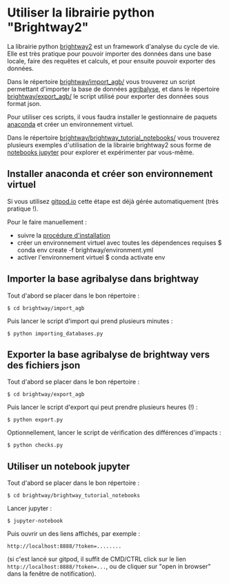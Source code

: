 # Utiliser la librairie python "Brightway2"

La librairie python [brightway2](https://brightway.dev/) est un framework
d'analyse du cycle de vie. Elle est très pratique pour pouvoir importer des
données dans une base locale, faire des requêtes et calculs, et pour ensuite
pouvoir exporter des données.

Dans le répertoire [brightway/import_agb/](import_agb/) vous trouverez
un script permettant d'importer la base de données
[agribalyse](https://agribalyse.ademe.fr/), et dans le répertoire
[brightway/export_agb/](export_agb/) le script utilisé pour exporter
des données sous format json.

Pour utiliser ces scripts, il vous faudra installer le gestionnaire de paquets
[anaconda](https://docs.conda.io/projects/conda/en/latest/) et créer un
environnement virtuel.

Dans le répertoire
[brightway/brightway_tutorial_notebooks/](brightway_tutorial_notebooks/)
vous trouverez plusieurs exemples d'utilisation de la librairie brightway2 sous
forme de [notebooks jupyter](https://jupyter.org/) pour explorer et expérimenter
par vous-même.

## Installer anaconda et créer son environnement virtuel

Si vous utilisez [gitpod.io](https://gitpod.io) cette étape est déjà gérée
automatiquement (très pratique !).

Pour le faire manuellement :

- suivre la [procédure d'installation](https://docs.conda.io/projects/conda/en/latest/user-guide/install/index.html)
- créer un environnement virtuel avec toutes les dépendences requises
  $ conda env create -f brightway/environment.yml
- activer l'environnement virtuel
  $ conda activate env

## Importer la base agribalyse dans brightway

Tout d'abord se placer dans le bon répertoire :

    $ cd brightway/import_agb

Puis lancer le script d'import qui prend plusieurs minutes :

    $ python importing_databases.py

## Exporter la base agribalyse de brightway vers des fichiers json

Tout d'abord se placer dans le bon répertoire :

    $ cd brightway/export_agb

Puis lancer le script d'export qui peut prendre plusieurs heures (!) :

    $ python export.py

Optionnellement, lancer le script de vérification des différences d'impacts :

    $ python checks.py

## Utiliser un notebook jupyter

Tout d'abord se placer dans le bon répertoire :

    $ cd brightway/brightway_tutorial_notebooks

Lancer jupyter :

    $ jupyter-notebook

Puis ouvrir un des liens affichés, par exemple :

    http://localhost:8888/?token=........

(si c'est lancé sur gitpod, il suffit de CMD/CTRL click sur le lien
`http://localhost:8888/?token=...`, ou de cliquer sur "open in browser" dans la
fenêtre de notification).
